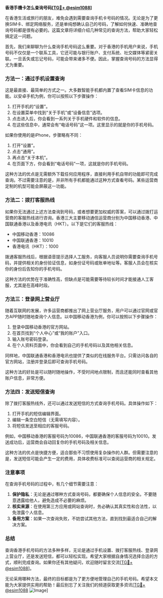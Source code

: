 **香港手機卡怎么查询号码[[TG💪+ @esim1088](https://t.me/s/esim1088)]**

在香港生活或旅行的朋友，难免会遇到需要查询手机卡号码的情况。无论是为了更换SIM卡、绑定网络服务，还是单纯想确认自己的号码，了解如何快速、准确地查询号码都是很有必要的。这篇文章将详细介绍几种常见的查询方法，帮助大家轻松搞定这一问题。

首先，我们来聊聊为什么查询手机号码这么重要。对于香港的手机用户来说，手机号码不仅仅是一个联系工具，它还可能与银行账户、支付系统、社交媒体等紧密关联。一旦丢失或忘记号码，可能会带来诸多不便。因此，掌握查询号码的方法显得尤为重要。

### 方法一：通过手机设置查询

这是最直接、最简单的方式之一。大多数智能手机都内置了查看SIM卡信息的功能。以安卓手机为例，你可以按照以下步骤操作：

1. 打开手机的“设置”。
2. 在设置菜单中找到“关于手机”或“设备信息”选项。
3. 点击进入后，你会看到一系列关于手机硬件和软件的信息。
4. 在这些信息中，通常会有“电话号码”这一项。这里显示的就是你的手机号码。

如果你使用的是iPhone，步骤略有不同：

1. 打开“设置”。
2. 点击“通用”。
3. 再点击“关于本机”。
4. 在页面下方，你会看到“电话号码”一项，这就是你的手机号码。

这种方法的优点是无需额外下载任何应用程序，直接利用手机自带的功能即可完成查询。不过需要注意的是，并非所有手机都能通过这种方式查看号码。某些运营商定制的机型可能会屏蔽这一功能。

### 方法二：拨打客服热线

如果你无法通过上述方法查询到号码，或者想要更加权威的答案，可以通过拨打运营商的客服热线进行咨询。香港三大主要移动通信运营商分别为中国移动香港、中国联通香港以及香港电讯（HKT）。以下是它们的客服热线：

- 中国移动香港：10086
- 中国联通香港：10010
- 香港电讯（HKT）：1000

拨通客服热线后，根据语音提示选择人工服务，向客服人员说明你需要查询手机号码，并提供相关的身份验证信息，如身份证号码或账单地址等。客服人员会在核实你的身份后告知你的手机号码。

这种方法的优势在于准确性高，但缺点是可能需要等待较长时间才能接通人工客服，尤其是在高峰时段。

### 方法三：登录网上营业厅

随着互联网的发展，许多运营商都推出了网上营业厅服务，用户可以通过官网或官方APP随时随地查询个人信息。以中国移动香港为例，你可以按照以下步骤操作：

1. 登录中国移动香港的官方网站。
2. 在首页找到“个人中心”或“我的账户”入口。
3. 输入账号密码登录。
4. 在个人资料页面中，你会看到自己的手机号码以及其他相关信息。

同样地，中国联通香港和香港电讯也提供了类似的在线服务平台。只需访问各自的官方网站，注册并登录后即可查询手机号码。

这种方法的好处是可以随时随地操作，不受时间地点限制，而且还能同时查看其他账户信息，非常方便。

### 方法四：发送短信查询

除了拨打客服热线外，还可以通过发送短信的方式查询手机号码。具体操作如下：

1. 打开手机的短信编辑界面。
2. 编辑一条空白短信（无需填写内容）。
3. 将短信发送至相应的客服号码。

例如，中国移动香港的客服号码为10086，中国联通香港的客服号码为10010。发送成功后，运营商会自动回复你的手机号码及相关信息。

这种方法的优点是快捷方便，适合那些不习惯使用复杂操作的人群。但需要注意的是，发送短信可能会产生一定的费用，具体收费标准可以查阅运营商的相关规定。

### 注意事项

在查询手机号码的过程中，有几个细节需要注意：

1. **保护隐私**：无论是通过哪种方式查询号码，都要确保个人信息的安全。不要随意透露给他人，避免造成不必要的麻烦。
2. **核实来源**：在使用第三方应用或网站查询时，务必确认其真实性和合法性，以免泄露个人信息。
3. **备用方案**：如果一次查询失败，不妨尝试其他方法，直到找到最适合自己的解决方案。

### 总结

查询香港手机号码的方法多种多样，无论是通过手机设置、拨打客服热线、登录网上营业厅，还是发送短信，都可以轻松实现。希望大家根据自身情况选择合适的方式，顺利完成查询。如果你还有其他疑问，欢迎随时留言交流[[TG💪+ @esim1088](https://t.me/s/esim1088)]。

无论采用哪种方法，最终的目标都是为了更方便地管理自己的手机号码。希望本文能为大家提供实用的帮助！最后别忘了关注我们的频道获取更多资讯[[TG💪+ @esim1088](https://t.me/s/esim1088) ![Image](https://i.postimg.cc/4NQfJmqS/Snipaste-2025-05-13-00-14-12.png)]